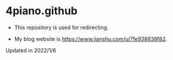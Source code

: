 # 4piano.github

- This repository is used for redirecting. 

- My blog website is https://www.jianshu.com/u/7fe938838f82.

Updated in 2022/1/6
